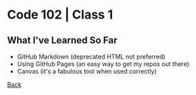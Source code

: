 # Code 102 | Class 1

## What I've Learned So Far
- GitHub Markdown (deprecated HTML not preferred)
- Using GitHub Pages (an easy way to get my repos out there)
- Canvas (it's a fabulous tool when used correctly)

[Back](README.md)
